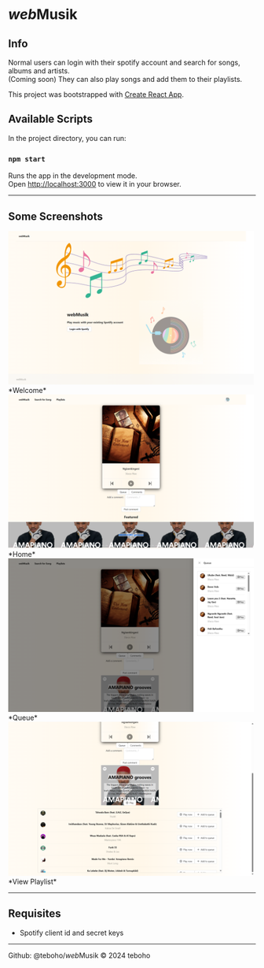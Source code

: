 # <em>web</em>Musik

## Info

Normal users can login with their spotify account and search for songs, albums and artists.  
(Coming soon) They can also play songs and add them to their playlists.  

This project was bootstrapped with [Create React App](https://github.com/facebook/create-react-app).

## Available Scripts

In the project directory, you can run:

### `npm start`

Runs the app in the development mode.\
Open [http://localhost:3000](http://localhost:3000) to view it in your browser.

---

## Some Screenshots

<img src="assets/Welcome.png" alt="Welcome" width="500" height="auto">  
*Welcome*

<img src="assets/home.png" alt="Home" width="500" height="auto">  
*Home*

<img src="assets/queue.png" alt="Queue" width="500" height="auto">  
*Queue*

<img src="assets/viewPlaylist.png" alt="View Playlist" width="500" height="auto">  
*View Playlist*

---

## Requisites

- Spotify client id and secret keys

---

Github: @teboho/<em>web</em>Musik 
&copy; 2024 teboho  
